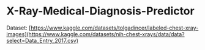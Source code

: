 # X-Ray-Medical-Diagnosis-Predictor


Dataset: [https://www.kaggle.com/datasets/tolgadincer/labeled-chest-xray-images](https://www.kaggle.com/datasets/nih-chest-xrays/data/data?select=Data_Entry_2017.csv)

